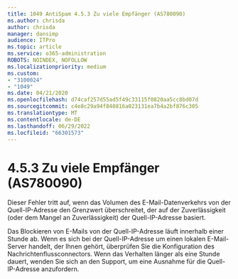 ```yaml
---
title: 1049 AntiSpam 4.5.3 Zu viele Empfänger (AS780090)
ms.author: chrisda
author: chrisda
manager: dansimp
audience: ITPro
ms.topic: article
ms.service: o365-administration
ROBOTS: NOINDEX, NOFOLLOW
ms.localizationpriority: medium
ms.custom:
- "3100024"
- "1049"
ms.date: 04/21/2020
ms.openlocfilehash: d74caf257d55ad5f49c33115f0820aa5cc8bd07d
ms.sourcegitcommit: c4e8c29a94f840816a023131ea7b4a2bf876c305
ms.translationtype: MT
ms.contentlocale: de-DE
ms.lasthandoff: 06/29/2022
ms.locfileid: "66301573"
---
```

# <a name="453-too-many-recipients-as780090"></a>4.5.3 Zu viele Empfänger (AS780090)

Dieser Fehler tritt auf, wenn das Volumen des E-Mail-Datenverkehrs von der Quell-IP-Adresse den Grenzwert überschreitet, der auf der Zuverlässigkeit (oder dem Mangel an Zuverlässigkeit) der Quell-IP-Adresse basiert.

Das Blockieren von E-Mails von der Quell-IP-Adresse läuft innerhalb einer Stunde ab. Wenn es sich bei der Quell-IP-Adresse um einen lokalen E-Mail-Server handelt, der Ihnen gehört, überprüfen Sie die Konfiguration des Nachrichtenflussconnectors. Wenn das Verhalten länger als eine Stunde dauert, wenden Sie sich an den Support, um eine Ausnahme für die Quell-IP-Adresse anzufordern.
